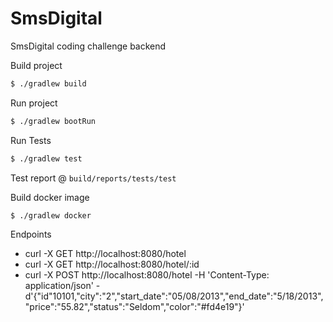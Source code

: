 # SmsDigital
SmsDigital coding challenge backend

Build project 

```sh
$ ./gradlew build
```

Run project

```sh
$ ./gradlew bootRun
```

Run Tests

```sh
$ ./gradlew test
```
Test report @ ``build/reports/tests/test``

Build docker image

```sh
$ ./gradlew docker
```

Endpoints

- curl -X GET http://localhost:8080/hotel
- curl -X GET http://localhost:8080/hotel/:id
- curl -X POST http://localhost:8080/hotel  -H 'Content-Type: application/json' 
-d'{"id"10101,"city":"2","start_date":"05/08/2013","end_date":"5/18/2013","price":"55.82","status":"Seldom","color":"#fd4e19"}'
